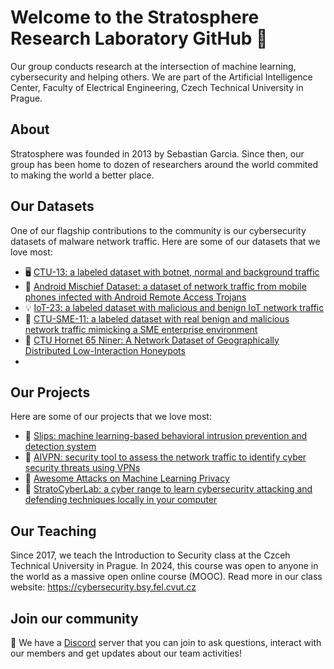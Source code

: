 # Welcome to the Stratosphere Research Laboratory GitHub 👋

Our group conducts research at the intersection of machine learning, cybersecurity and helping others. We are part of the Artificial Intelligence Center, Faculty of Electrical Engineering, Czech Technical University in Prague.

## About

Stratosphere was founded in 2013 by Sebastian Garcia. Since then, our group has been home to dozen of researchers around the world commited to making the world a better place. 

## Our Datasets

One of our flagship contributions to the community is our cybersecurity datasets of malware network traffic. Here are some of our datasets that we love most:

- 🖥️ [CTU-13: a labeled dataset with botnet, normal and background traffic](https://www.stratosphereips.org/datasets-ctu13)
- 📱 [Android Mischief Dataset: a dataset of network traffic from mobile phones infected with Android Remote Access Trojans](https://www.stratosphereips.org/android-mischief-dataset)
- 💡 [IoT-23: a labeled dataset with malicious and benign IoT network traffic](https://www.stratosphereips.org/datasets-iot23)
- 🦠 [CTU-SME-11: a labeled dataset with real benign and malicious network traffic mimicking a SME enterprise environment](https://zenodo.org/records/7958259)
- 🍯 [CTU Hornet 65 Niner: A Network Dataset of Geographically Distributed Low-Interaction Honeypots](https://zenodo.org/records/13920267)
- 
## Our Projects

Here are some of our projects that we love most:

- 👾 [Slips: machine learning-based behavioral intrusion prevention and detection system](https://github.com/stratosphereips/StratosphereLinuxIPS/)
- 🔐 [AIVPN: security tool to assess the network traffic to identify cyber security threats using VPNs](https://github.com/stratosphereips/AIVPN)
- 📑 [Awesome Attacks on Machine Learning Privacy](https://github.com/stratosphereips/awesome-ml-privacy-attacks)
- 🤺 [StratoCyberLab: a cyber range to learn cybersecurity attacking and defending techniques locally in your computer](https://github.com/stratosphereips/stratocyberlab)

## Our Teaching

Since 2017, we teach the Introduction to Security class at the Czceh Technical University in Prague. In 2024, this course was open to anyone in the world as a massive open online course (MOOC). Read more in our class website: https://cybersecurity.bsy.fel.cvut.cz

## Join our community

📡 We have a [Discord](https://discord.gg/9QvuCrsZax) server that you can join to ask questions, interact with our members and get updates about our team activities!
